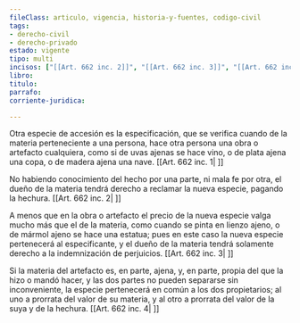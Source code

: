 ```yaml
---
fileClass: articulo, vigencia, historia-y-fuentes, codigo-civil
tags:
- derecho-civil
- derecho-privado
estado: vigente
tipo: multi
incisos: ["[[Art. 662 inc. 2]]", "[[Art. 662 inc. 3]]", "[[Art. 662 inc. 4]]", "[[Art. 662 inc. 1]]"]
libro:
titulo:
parrafo:
corriente-juridica:

---
```

Otra especie de accesión es la especificación, que se verifica cuando de la materia perteneciente a una persona, hace otra persona una obra o artefacto cualquiera, como si de uvas ajenas se hace vino, o de plata ajena una copa, o de madera ajena una nave. [[Art. 662 inc. 1| ]]

No habiendo conocimiento del hecho por una parte, ni mala fe por otra, el dueño de la materia tendrá derecho a reclamar la nueva especie, pagando la hechura. [[Art. 662 inc. 2| ]]

A menos que en la obra o artefacto el precio de la nueva especie valga mucho más que el de la materia, como cuando se pinta en lienzo ajeno, o de mármol ajeno se hace una estatua; pues en este caso la nueva especie pertenecerá al especificante, y el dueño de la materia tendrá solamente derecho a la indemnización de perjuicios. [[Art. 662 inc. 3| ]]

Si la materia del artefacto es, en parte, ajena, y, en parte, propia del que la hizo o mandó hacer, y las dos partes no pueden separarse sin inconveniente, la especie pertenecerá en común a los dos propietarios; al uno a prorrata del valor de su materia, y al otro a prorrata del valor de la suya y de la hechura. [[Art. 662 inc. 4| ]]